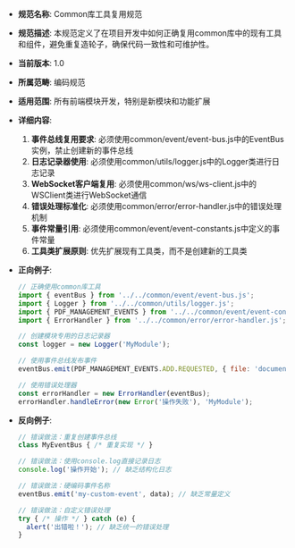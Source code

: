 <!-- COMMON-LIBRARY-REUSE-001.md -->
- **规范名称**: Common库工具复用规范
- **规范描述**: 本规范定义了在项目开发中如何正确复用common库中的现有工具和组件，避免重复造轮子，确保代码一致性和可维护性。
- **当前版本**: 1.0
- **所属范畴**: 编码规范
- **适用范围**: 所有前端模块开发，特别是新模块和功能扩展
- **详细内容**: 
  1. **事件总线复用要求**: 必须使用common/event/event-bus.js中的EventBus实例，禁止创建新的事件总线
  2. **日志记录器使用**: 必须使用common/utils/logger.js中的Logger类进行日志记录
  3. **WebSocket客户端复用**: 必须使用common/ws/ws-client.js中的WSClient类进行WebSocket通信
  4. **错误处理标准化**: 必须使用common/error/error-handler.js中的错误处理机制
  5. **事件常量引用**: 必须使用common/event/event-constants.js中定义的事件常量
  6. **工具类扩展原则**: 优先扩展现有工具类，而不是创建新的工具类

- **正向例子**:
  ```javascript
  // 正确使用common库工具
  import { eventBus } from '../../common/event/event-bus.js';
  import { Logger } from '../../common/utils/logger.js';
  import { PDF_MANAGEMENT_EVENTS } from '../../common/event/event-constants.js';
  import { ErrorHandler } from '../../common/error/error-handler.js';
  
  // 创建模块专用的日志记录器
  const logger = new Logger('MyModule');
  
  // 使用事件总线发布事件
  eventBus.emit(PDF_MANAGEMENT_EVENTS.ADD.REQUESTED, { file: 'document.pdf' });
  
  // 使用错误处理器
  const errorHandler = new ErrorHandler(eventBus);
  errorHandler.handleError(new Error('操作失败'), 'MyModule');
  ```

- **反向例子**:
  ```javascript
  // 错误做法：重复创建事件总线
  class MyEventBus { /* 重复实现 */ }
  
  // 错误做法：使用console.log直接记录日志
  console.log('操作开始'); // 缺乏结构化日志
  
  // 错误做法：硬编码事件名称
  eventBus.emit('my-custom-event', data); // 缺乏常量定义
  
  // 错误做法：自定义错误处理
  try { /* 操作 */ } catch (e) {
    alert('出错啦！'); // 缺乏统一的错误处理
  }
  ```